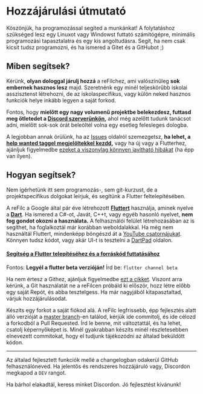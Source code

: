 
# Hozzájárulási útmutató
Köszönjük, ha programozással segíted a munkánkat!
A folytatáshoz szükséged lesz egy Linuxot vagy Windowst futtató számítógépre, minimális programozási tapasztalatra és egy kis angoltudásra.
Segít, ha nem csak kicsit tudsz programozni, és ha ismered a Gitet és a GitHubot ;)

## Miben segítsek?
Kérünk, **olyan dologgal járulj hozzá** a reFilchez, ami valószínűleg **sok embernek hasznos lesz** majd. Szeretnénk egy minél teljeskörűbb iskolai asszisztenst létrehozni, de az iskolaspecifikus, vagy külön neked hasznos funkciók helye inkább legyen a saját forkod.

Fontos, hogy **mielőtt egy nagy volumenű projektbe belekezdesz, futtasd meg ötletedet a [Discord szerverünkön](https://dc.refilc.hu/),** ahol még azelőtt tudunk tanácsot adni, mielőtt sok-sok órát beleöltél volna egy esetleg felesleges dologba.

A legjobban annak örülünk, ha az [Issues](https://github.com/refilc/naplo/issues) oldalról szemezgetsz, **ha lehet, a [help wanted taggel megjelöltekkel kezdd](https://github.com/refilc/naplo/issues?q=is%3Aissue+is%3Aopen+label%3A%22help+wanted%22),** vagy ha új vagy a Flutterhez, ajánljuk figyelmedbe [ezeket a viszonylag könnyen javítható hibákat](https://github.com/refilc/naplo/issues?q=is%3Aopen+is%3Aissue+label%3A%22good+first+issue%22) (ha épp van ilyen).

## Hogyan segítsek?

Nem ígérhetünk itt sem programozás-, sem git-kurzust, de a projektspecifikus dolgokat leírjuk, és segítünk a Flutter feltelepítésében.

A reFilc a Google által pár éve létrehozott **[Fluttert](https://flutter.dev/)** használja, aminek nyelve a **[Dart](https://dart.dev/)**. Ha ismered a C#-ot, Javát, C++t, vagy egyéb hasonló nyelvet, **nem fog gondot okozni a használata.** A felhasználói felület létrehozásában az is segíthet, ha foglalkoztál már korábban weboldalakkal.
Ha még nem használtál Fluttert, mindenképp böngészd át a [YouTube csatornájukat](https://www.youtube.com/channel/UCwXdFgeE9KYzlDdR7TG9cMw).
Könnyen tudsz kódot, vagy akár UI-t is tesztelni a [DartPad](https://dartpad.dev/) oldalon.

#### [Segítség a Flutter telepítéséhez és a forráskód futtatásához](https://docs.flutter.dev/get-started/install)
Fontos: **Legyél a flutter beta verzióján!** Írd be: `flutter channel beta`



Ha nem értesz a Githez, ajánljuk figyelmedbe [ezt a cikket](https://medium.com/envienta-magyarorsz%C3%A1g/git-%C3%A9s-github-gyorstalpal%C3%B3-f2d78a732deb). Viszont arra kérünk, a Git használatát ne a reFilcen próbáld ki először, hozz létre előbb egy saját Repót, és abba tesztelgess. Ha már nagyjából kitapasztaltad, várjuk hozzájárulásodat.

Készíts egy forkot a saját fiókod alá.
A reFilc legfrissebb, épp fejlesztés alatt álló verzióját a [master branch](https://github.com/refilc/naplo/tree/master)-en találod, kérjük ide commitolj, és ide célozd a forkodból a Pull Requested. Írd le benne, mit változtattál, és ha lehet, csatolj képernyőképet is.
Minél gyakrabban készíts minél részletesebben elnevezett commitokat, hogy el tudjunk tájékozódni az általad beküldött kódon.

---

Az általad fejlesztett funkciók mellé a changelogban odakerül GitHub felhasználóneved.
Ha jelentős és rendszeres hozzájáruló vagy, Discordon megkapod a `DEV` rangot.

Ha bárhol elakadtál, keress minket Discordon.
Jó fejlesztést kívánunk!
